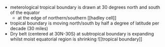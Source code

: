 - meterological tropical boundary is drawn at 30 degrees north and south of the equator
	- at the edge of northern/southern [[hadley cell]]
- tropical boundary is moving north/south by half a degree of latitude per decade (30 miles)
- Dry belt (centered at 30N-30S) at subtropical boundary is expanding whilst moist equatorial region is shrinking
![[tropical boundary]]
	